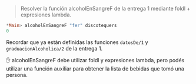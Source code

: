 > Resolver la función alcoholEnSangreF de la entrega 1 mediante foldl + expresiones lambda. 

``` haskell
*Main> alcoholEnSangreF "fer" discotequers
0
```

Recordar que ya están definidas las funciones `datosDe/1` y `graduacionAlcoholica/2` de la entrega 1.

:hand: alcoholEnSangreF debe utilizar foldl y expresiones lambda, pero podés utilizar una función auxiliar para obtener la lista de bebidas que tomó una persona.
